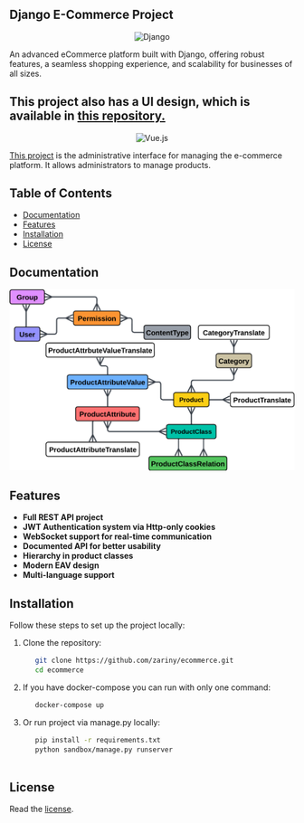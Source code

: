 ## Django E-Commerce Project

<p align="center">
  <img src="https://cdn.worldvectorlogo.com/logos/django.svg" alt="Django" width="40"/> 
</p>
An advanced eCommerce platform built with Django, offering robust features, a seamless shopping experience, and scalability for businesses of all sizes.

## This project also has a UI design, which is available in [this repository.](https://github.com/taymakz/zariny-ecommerce-dashboard)

<p align="center">
  <img src="https://cdn.worldvectorlogo.com/logos/vue-9.svg" alt="Vue.js" width="40"/>
</p>

[This project](https://github.com/taymakz/zariny-ecommerce-dashboard) is the administrative interface for managing the e-commerce platform. It allows administrators to manage products.

## Table of Contents
- [Documentation](#Documentation)
- [Features](#Features)
- [Installation](#Installation)
- [License](#License)


## Documentation
![uml](docs/UML.png)


## Features
- **Full REST API project**
- **JWT Authentication system via Http-only cookies**
- **WebSocket support for real-time communication**
- **Documented API for better usability**
- **Hierarchy in product classes**
- **Modern EAV design**
- **Multi-language support**

## Installation

Follow these steps to set up the project locally:

1. Clone the repository:
   ```bash
      git clone https://github.com/zariny/ecommerce.git
      cd ecommerce
2. If you have docker-compose you can run with only one command:
   ```bash
      docker-compose up
   
3. Or run project via manage.py locally:
   ```bash
      pip install -r requirements.txt
      python sandbox/manage.py runserver



## License
Read the [license](https://github.com/zariny/ecommerce/blob/master/LICENSE).

